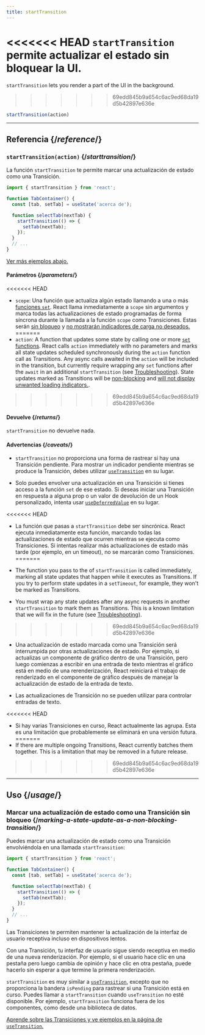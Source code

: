 ```yaml
---
title: startTransition
---
```


<Intro>

<<<<<<< HEAD
`startTransition` permite actualizar el estado sin bloquear la UI.
=======
`startTransition` lets you render a part of the UI in the background.
>>>>>>> 69edd845b9a654c6ac9ed68da19d5b42897e636e

```js
startTransition(action)
```

</Intro>

<InlineToc />

---

## Referencia {/*reference*/}

### `startTransition(action)` {/*starttransition*/}

La función `startTransition` te permite marcar una actualización de estado como una Transición.

```js {7,9}
import { startTransition } from 'react';

function TabContainer() {
  const [tab, setTab] = useState('acerca de');

  function selectTab(nextTab) {
    startTransition(() => {
      setTab(nextTab);
    });
  }
  // ...
}
```

[Ver más ejemplos abajo.](#usage)

#### Parámetros {/*parameters*/}

<<<<<<< HEAD
* `scope`: Una función que actualiza algún estado llamando a una o más [funciones `set`](/reference/react/useState#setstate). React llama inmediatamente a `scope` sin argumentos y marca todas las actualizaciones de estado programadas de forma síncrona durante la llamada a la función `scope` como Transiciones. Estas serán [sin bloqueo](/reference/react/useTransition#marking-a-state-update-as-a-non-blocking-transition) y [no mostrarán indicadores de carga no deseados.](/reference/react/useTransition#preventing-unwanted-loading-indicators)
=======
* `action`: A function that updates some state by calling one or more [`set` functions](/reference/react/useState#setstate). React calls `action` immediately with no parameters and marks all state updates scheduled synchronously during the `action` function call as Transitions. Any async calls awaited in the `action` will be included in the transition, but currently require wrapping any `set` functions after the `await` in an additional `startTransition` (see [Troubleshooting](#react-doesnt-treat-my-state-update-after-await-as-a-transition)). State updates marked as Transitions will be [non-blocking](#marking-a-state-update-as-a-non-blocking-transition) and [will not display unwanted loading indicators.](#preventing-unwanted-loading-indicators).
>>>>>>> 69edd845b9a654c6ac9ed68da19d5b42897e636e

#### Devuelve {/*returns*/}

`startTransition` no devuelve nada.

#### Advertencias {/*caveats*/}

* `startTransition` no proporciona una forma de rastrear si hay una Transición pendiente. Para mostrar un indicador pendiente mientras se produce la Transición, debes utilizar [`useTransition`](/reference/react/useTransition) en su lugar.

* Solo puedes envolver una actualización en una Transición si tienes acceso a la función `set`  de ese estado. Si deseas iniciar una Transición en respuesta a alguna prop o un valor de devolución de un Hook personalizado, intenta usar [`useDeferredValue`](/reference/react/useDeferredValue) en su lugar.

<<<<<<< HEAD
* La función que pasas a `startTransition` debe ser sincrónica. React ejecuta inmediatamente esta función, marcando todas las actualizaciones de estado que ocurren mientras se ejecuta como Transiciones. Si intentas realizar más actualizaciones de estado más tarde (por ejemplo, en un timeout), no se marcarán como Transiciones.
=======
* The function you pass to the of `startTransition` is called immediately, marking all state updates that happen while it executes as Transitions. If you try to perform state updates in a `setTimeout`, for example, they won't be marked as Transitions.

* You must wrap any state updates after any async requests in another `startTransition` to mark them as Transitions. This is a known limitation that we will fix in the future (see [Troubleshooting](#react-doesnt-treat-my-state-update-after-await-as-a-transition)).
>>>>>>> 69edd845b9a654c6ac9ed68da19d5b42897e636e

* Una actualización de estado marcada como una Transición será interrumpida por otras actualizaciones de estado. Por ejemplo, si actualizas un componente de gráfico dentro de una Transición, pero luego comienzas a escribir en una entrada de texto mientras el gráfico está en medio de una rerenderización, React reiniciará el trabajo de renderizado en el componente de gráfico después de manejar la actualización de estado de la entrada de texto.

* Las actualizaciones de Transición no se pueden utilizar para controlar entradas de texto.

<<<<<<< HEAD
* Si hay varias Transiciones en curso, React actualmente las agrupa. Esta es una limitación que probablemente se eliminará en una versión futura.
=======
* If there are multiple ongoing Transitions, React currently batches them together. This is a limitation that may be removed in a future release.
>>>>>>> 69edd845b9a654c6ac9ed68da19d5b42897e636e

---

## Uso {/*usage*/}

### Marcar una actualización de estado como una Transición sin bloqueo {/*marking-a-state-update-as-a-non-blocking-transition*/}

Puedes marcar una actualización de estado como una Transición envolviéndola en una llamada `startTransition`:

```js {7,9}
import { startTransition } from 'react';

function TabContainer() {
  const [tab, setTab] = useState('acerca de');

  function selectTab(nextTab) {
    startTransition(() => {
      setTab(nextTab);
    });
  }
  // ...
}
```

Las Transiciones te permiten mantener la actualización de la interfaz de usuario receptiva incluso en dispositivos lentos.

Con una Transición, tu interfaz de usuario sigue siendo receptiva en medio de una nueva renderización. Por ejemplo, si el usuario hace clic en una pestaña pero luego cambia de opinión y hace clic en otra pestaña, puede hacerlo sin esperar a que termine la primera renderización.

<Note>

`startTransition` es muy similar a [`useTransition`](/reference/react/useTransition), excepto que no proporciona la bandera `isPending` para rastrear si una Transición está en curso. Puedes llamar a `startTransition` cuando `useTransition` no esté disponible. Por ejemplo, `startTransition` funciona fuera de los componentes, como desde una biblioteca de datos.

[Aprende sobre las Transiciones y ve ejemplos en la página de `useTransition`.](/reference/react/useTransition)

</Note>
